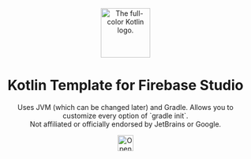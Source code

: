 <div align="center">
  <img alt="The full-color Kotlin logo." src="https://upload.wikimedia.org/wikipedia/commons/a/af/Kotlin_Full_Color_Logo_Mark_RGB.png" width = 100>
  <h1>Kotlin Template for Firebase Studio</h1>
  <p>
    Uses JVM (which can be changed later) and Gradle. Allows you to customize every option of `gradle init`.
    <br>
    Not affiliated or officially endorsed by JetBrains or Google.
  </p>
  <a href="https://studio.firebase.google.com/new?template=https://github.com/itjustcrashed/kotlin-firebase-studio-template">
    <picture>
      <source
        media="(prefers-color-scheme: dark)"
        srcset="https://cdn.firebasestudio.dev/btn/open_light_32.svg">
      <source
        media="(prefers-color-scheme: light)"
        srcset="https://cdn.firebasestudio.dev/btn/open_dark_32.svg">
      <img
        height="32"
        alt="Open in Firebase Studio"
        src="https://cdn.firebasestudio.dev/btn/open_blue_32.svg">
      </picture>
  </a>
</div>
